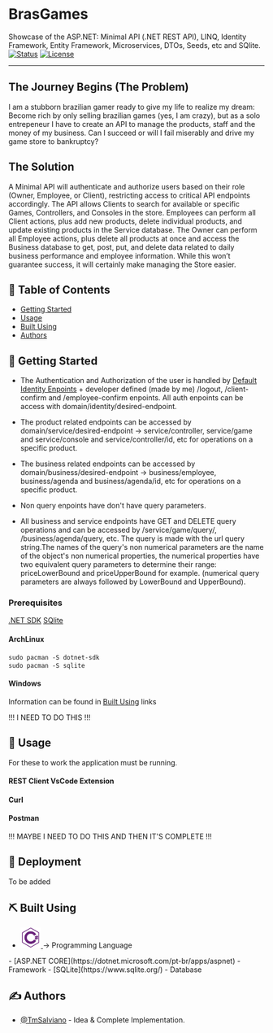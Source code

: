 # BrasGames
Showcase of the ASP.NET: Minimal API (.NET REST API), LINQ, Identity Framework, Entity Framework, Microservices, DTOs, Seeds, etc and SQlite.
[![Status](https://img.shields.io/badge/status-active-success.svg)]()
[![License](https://img.shields.io/badge/license-MIT-blue.svg)](/LICENSE)

---

## The Journey Begins (The Problem)
I am a stubborn brazilian gamer ready to give my life to realize my dream: Become rich by only selling brazilian games (yes, I am crazy), but as a solo entrepeneur I have to create an API to manage the products, staff and the money of my business. Can I succeed or will I fail miserably and drive my game store to bankruptcy?

## The Solution
A Minimal API will authenticate and authorize users based on their role (Owner, Employee, or Client), restricting access to critical API endpoints accordingly. The API allows Clients to search for available or specific Games, Controllers, and Consoles in the store. Employees can perform all Client actions, plus add new products, delete individual products, and update existing products in the Service database. The Owner can perform all Employee actions, plus delete all products at once and access the Business database to get, post, put, and delete data related to daily business performance and employee information. While this won’t guarantee success, it will certainly make managing the Store easier.

## 📝 Table of Contents

- [Getting Started](#getting_started)
- [Usage](#usage)
- [Built Using](#built_using)
- [Authors](#authors)


## 🏁 Getting Started <a name = "getting_started"></a>

 - The Authentication and Authorization of the user is handled by [Default Identity Enpoints](https://learn.microsoft.com/en-us/aspnet/core/security/authentication/identity-api-authorization?view=aspnetcore-8.0) + developer defined (made by me) /logout, /client-confirm and /employee-confirm enpoints. All auth enpoints can be access with domain/identity/desired-endpoint.

 - The product related endpoints can be accessed by domain/service/desired-endpoint -> service/controller, service/game and service/console and service/controller/id, etc for operations on a specific product.

 - The business related endpoints can be accessed by domain/business/desired-endpoint -> business/employee, business/agenda and business/agenda/id, etc for operations on a specific product.

 - Non query enpoints have don't have query parameters.

 - All business and service endpoints have GET and DELETE query operations and can be accessed by /service/game/query/, /business/agenda/query, etc. The query is made with the url query string.The names of the query's non numerical parameters are the name of the object's non numerical properties, the numerical properties have two equivalent query parameters to determine their range: priceLowerBound and priceUpperBound for example. (numerical query parameters are always followed by LowerBound and UpperBound).

### Prerequisites

[.NET SDK](https://learn.microsoft.com/en-us/dotnet/core/install/windows)
[SQlite](https://www.sqlite.org/download.html)

#### ArchLinux
```
sudo pacman -S dotnet-sdk
sudo pacman -S sqlite
```

#### Windows
Information can be found in [Built Using](#built_using) links


!!! I NEED TO DO THIS !!!
## 🎈 Usage <a name="usage"></a>

For these to work the application must be running.
#### REST Client VsCode Extension

#### Curl

#### Postman


!!! MAYBE I NEED TO DO THIS AND THEN IT'S COMPLETE !!!
## 🚀 Deployment <a name = "deployment"></a>

To be added

## ⛏️ Built Using <a id="built-using" name = "built_using"></a>

- <p>
  <a href="https://learn.microsoft.com/pt-br/dotnet/csharp/" target="_blank" rel="noreferrer"> 
    <img src="https://github.com/devicons/devicon/blob/master/icons/csharp/csharp-line.svg" alt="csharp" width="40" height="40"/> 
  </a> ->  Programming Language
</p>
- [ASP.NET CORE](https://dotnet.microsoft.com/pt-br/apps/aspnet) - Framework
- [SQLite](https://www.sqlite.org/) - Database

## ✍️ Authors <a name = "TiagomSalviano"></a>

- [@TmSalviano](https://github.com/TmSalviano) - Idea & Complete Implementation.

